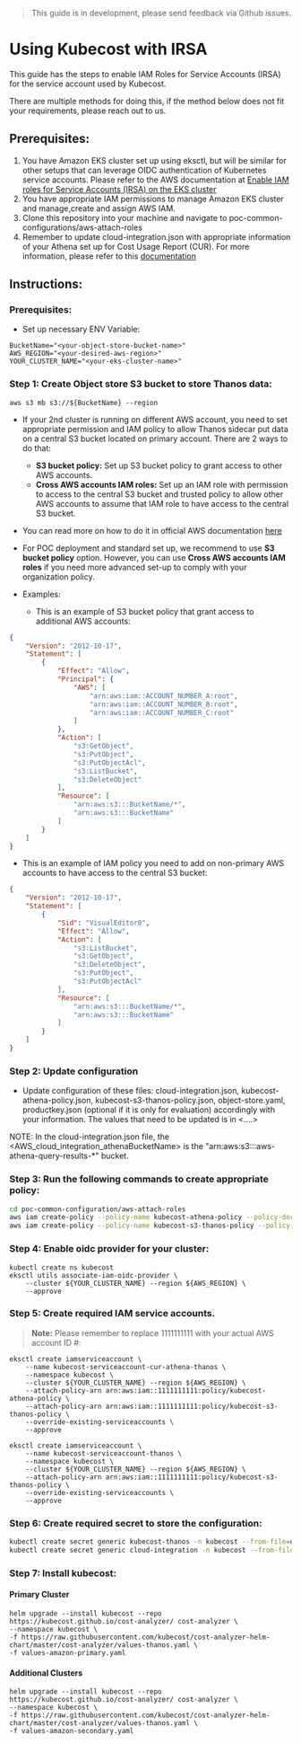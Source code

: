 >This guide is in development, please send feedback via Github issues.

# Using Kubecost with IRSA

This guide has the steps to enable IAM Roles for Service Accounts (IRSA) for the service account used by Kubecost.

There are multiple methods for doing this, if the method below does not fit your requirements, please reach out to us.

## Prerequisites:

1. You have Amazon EKS cluster set up using eksctl, but will be similar for other setups that can leverage OIDC authentication of Kubernetes service accounts. Please refer to the AWS documentation at [Enable IAM roles for Service Accounts (IRSA) on the EKS cluster](https://docs.aws.amazon.com/emr/latest/EMR-on-EKS-DevelopmentGuide/setting-up-enable-IAM.html)
2. You have appropriate IAM permissions to manage Amazon EKS cluster and manage,create and assign AWS IAM.
3. Clone this repository into your machine and navigate to poc-common-configurations/aws-attach-roles
4. Remember to update cloud-integration.json with appropriate information of your Athena set up for Cost Usage Report (CUR). For more information, please refer to this [documentation](https://docs.kubecost.com/install-and-configure/install/cloud-integration/aws-cloud-integrations)

## Instructions:

### Prerequisites:
- Set up necessary ENV Variable:

```
BucketName="<your-object-store-bucket-name>"
AWS_REGION="<your-desired-aws-region>"
YOUR_CLUSTER_NAME="<your-eks-cluster-name>"
```

### Step 1: Create Object store S3 bucket to store Thanos data:

`aws s3 mb s3://${BucketName} --region `

- If your 2nd cluster is running on different AWS account, you need to set appropriate permission and IAM policy to allow Thanos sidecar put data on a central S3 bucket located on primary account. There are 2 ways to do that:

    * **S3 bucket policy:** Set up S3 bucket policy to grant access to other AWS accounts.
    * **Cross AWS accounts IAM roles:** Set up an IAM role with permission to access to the central S3 bucket and trusted policy to allow other AWS accounts to assume that IAM role to have access to the central S3 bucket.

- You can read more on how to do it in official AWS documentation [here](https://aws.amazon.com/premiumsupport/knowledge-center/cross-account-access-s3/)

- For POC deployment and standard set up, we recommend to use **S3 bucket policy** option. However, you can use **Cross AWS accounts IAM roles** if you need more advanced set-up to comply with your organization policy.
- Examples:

    * This is an example of S3 bucket policy that grant access to additional AWS accounts:

```json
{
    "Version": "2012-10-17",
    "Statement": [
        {
            "Effect": "Allow",
            "Principal": {
                "AWS": [
                    "arn:aws:iam::ACCOUNT_NUMBER_A:root",
                    "arn:aws:iam::ACCOUNT_NUMBER_B:root",
                    "arn:aws:iam::ACCOUNT_NUMBER_C:root"
                ]
            },
            "Action": [
                "s3:GetObject",
                "s3:PutObject",
                "s3:PutObjectAcl",
                "s3:ListBucket",
                "s3:DeleteObject"
            ],
            "Resource": [
                "arn:aws:s3:::BucketName/*",
                "arn:aws:s3:::BucketName"
            ]
        }
    ]
}
```

   * This is an example of IAM policy you need to add on non-primary AWS accounts to have access to the central S3 bucket:


```json
{
    "Version": "2012-10-17",
    "Statement": [
        {
            "Sid": "VisualEditor0",
            "Effect": "Allow",
            "Action": [
                "s3:ListBucket",
                "s3:GetObject",
                "s3:DeleteObject",
                "s3:PutObject",
                "s3:PutObjectAcl"
            ],
            "Resource": [
                "arn:aws:s3:::BucketName/*",
                "arn:aws:s3:::BucketName"
            ]
        }
    ]
}
```

### Step 2: Update configuration
- Update configuration of these files: cloud-integration.json, kubecost-athena-policy.json, kubecost-s3-thanos-policy.json, object-store.yaml, productkey.json (optional if it is only for evaluation) accordingly with your information. The values that need to be updated is in <....>

NOTE: In the cloud-integration.json file, the <AWS_cloud_integration_athenaBucketName> is the "arn:aws:s3:::aws-athena-query-results-*" bucket.

### Step 3: Run the following commands to create appropriate policy:

```sh
cd poc-common-configuration/aws-attach-roles
aws iam create-policy --policy-name kubecost-athena-policy --policy-document file://kubecost-athena-policy.json
aws iam create-policy --policy-name kubecost-s3-thanos-policy --policy-document file://kubecost-s3-thanos-policy.json
```

### Step 4: Enable oidc provider for your cluster:

```
kubectl create ns kubecost
eksctl utils associate-iam-oidc-provider \
    --cluster ${YOUR_CLUSTER_NAME} --region ${AWS_REGION} \
    --approve
```
### Step 5: Create required IAM service accounts.

> **Note:** Please remember to replace 1111111111 with your actual AWS account ID #:

```
eksctl create iamserviceaccount \
    --name kubecost-serviceaccount-cur-athena-thanos \
    --namespace kubecost \
    --cluster ${YOUR_CLUSTER_NAME} --region ${AWS_REGION} \
    --attach-policy-arn arn:aws:iam::1111111111:policy/kubecost-athena-policy \
    --attach-policy-arn arn:aws:iam::1111111111:policy/kubecost-s3-thanos-policy \
    --override-existing-serviceaccounts \
    --approve
```
```
eksctl create iamserviceaccount \
    --name kubecost-serviceaccount-thanos \
    --namespace kubecost \
    --cluster ${YOUR_CLUSTER_NAME} --region ${AWS_REGION} \
    --attach-policy-arn arn:aws:iam::1111111111:policy/kubecost-s3-thanos-policy \
    --override-existing-serviceaccounts \
    --approve
```

### Step 6: Create required secret to store the configuration:

```sh
kubectl create secret generic kubecost-thanos -n kubecost --from-file=object-store.yaml
kubectl create secret generic cloud-integration -n kubecost --from-file=cloud-integration.json
```

### Step 7: Install kubecost:

#### Primary Cluster
```
helm upgrade --install kubecost --repo https://kubecost.github.io/cost-analyzer/ cost-analyzer \
--namespace kubecost \
-f https://raw.githubusercontent.com/kubecost/cost-analyzer-helm-chart/master/cost-analyzer/values-thanos.yaml \
-f values-amazon-primary.yaml
```
#### Additional Clusters
```
helm upgrade --install kubecost --repo https://kubecost.github.io/cost-analyzer/ cost-analyzer \
--namespace kubecost \
-f https://raw.githubusercontent.com/kubecost/cost-analyzer-helm-chart/master/cost-analyzer/values-thanos.yaml \
-f values-amazon-secondary.yaml
```
